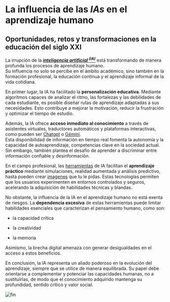 # La influencia de las _IAs_ en el aprendizaje humano

## Oportunidades, retos y transformaciones en la educación del siglo XXI

La irrupción de la ***<ins>inteligencia artificial <sup>(IA)</sup></ins>*** está transformando de manera profunda los procesos de aprendizaje humano. <br/> Su influencia no solo se percibe en el ámbito académico, sino también en la formación profesional, la educación continua y el aprendizaje informal de la vida cotidiana.

En primer lugar, la IA ha facilitado la **personalización educativa**. Mediante algoritmos capaces de analizar el ritmo, las fortalezas y las debilidades de cada estudiante, es posible diseñar rutas de aprendizaje adaptadas a sus necesidades. Esto contribuye a mejorar la motivación, reducir la frustración y optimizar el tiempo de estudio.

Además, la IA ofrece **acceso inmediato al conocimiento** a través de asistentes virtuales, traductores automáticos y plataformas interactivas, como pueden ser [Chatgpt](https://chatgpt.com/) o [Gémini](https://gemini.google.com/?hl=es-ES).<br/> Esta disponibilidad de información en tiempo real fomenta la autonomía y la capacidad de autoaprendizaje, competencias clave en la sociedad actual. Sin embargo, también plantea el desafío de aprender a discriminar entre información confiable y desinformación.

En el campo profesional, las [herramientas](Datos.txt) de IA facilitan el **aprendizaje práctico** mediante simulaciones, realidad aumentada y análisis predictivo, hasta pueden crear [imagenes](https://www.jornada.com.mx/ndjsimg/images/jornada/jornadaimg/expertos-aportan-claves-para-detectar-imagenes-creadas-con-ia-7526/expertos-aportan-claves-para-detectar-imagenes-creadas-con-ia-7526html-mono-astronauta-okjpg-5826html-8e26c2c7-4254-49ec-b425-e8fda010364d.jpgljnimgndimage=fullsize) que tu le pidas. Estas tecnologías permiten que los usuarios experimenten en entornos controlados y seguros, acelerando la adquisición de habilidades técnicas y blandas.

No obstante, la influencia de la IA en el aprendizaje humano no está exenta de riesgos. La **dependencia excesiva** de estas herramientas puede limitar habilidades esenciales que caracterizan el pensamiento humano, como son:
- la capacidad crítica 
* la creatividad 
+ la memoria 

Asimismo, la brecha digital amenaza con generar desigualdades en el acceso a estos beneficios.

En conclusión, la IA representa un aliado poderoso en la evolución del aprendizaje, siempre que se utilice de manera equilibrada. Su papel debe orientarse a complementar y potenciar las capacidades humanas, no a sustituirlas, de modo que el conocimiento adquirido mantenga su profundidad, sentido crítico y valor social.

![fin](https://previews.123rf.com/images/catocala7/catocala72307/catocala7230700274/209717176-gorilla-thumbs-up-everything-is-fine-everything-is-ok-everything-is-correct-i-agree-ok-on-a.jpg)
